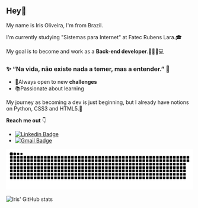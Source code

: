## Hey👋

My name is Iris Oliveira, I'm from Brazil. 

I'm currently studying "Sistemas para Internet" at Fatec Rubens Lara.🎓

My goal is to become and work as a **Back-end developer**.👩🏻‍💻💻

 
 
 
### ✨ **“Na vida, não existe nada a temer, mas a entender.”** 🧠



 - 🔎Always open to new **challenges**
 - 📚Passionate about learning


My journey as becoming a dev is just beginning, but I already have notions on Python, CSS3 and HTML5.👾


**Reach me out** 👇


 - [![Linkedin Badge](https://img.shields.io/badge/-Iris%20Oliveira-291B3E?style=flat-square&logo=Linkedin&logoColor=ff64da&link=https://www.linkedin.com/in/iris-oliveira-06218319b/)](https://www.linkedin.com/in/iris-oliveira-06218319b/) 
 - [![Gmail Badge](https://img.shields.io/badge/-santosoliveirairis@gmail.com-291B3E?style=flat-square&logo=Gmail&logoColor=ff64da&link=mailto:santosoliveirairis@gmail.com)](mailto:santosoliveirairis@gmail.com)

![Snake animation](https://github.com/oliveirairis/oliveirairis/blob/output/github-contribution-grid-snake.svg)

![Iris' GitHub stats](https://github-readme-stats.vercel.app/api?username=oliveirairis&show_icons=true&theme=jolly)

